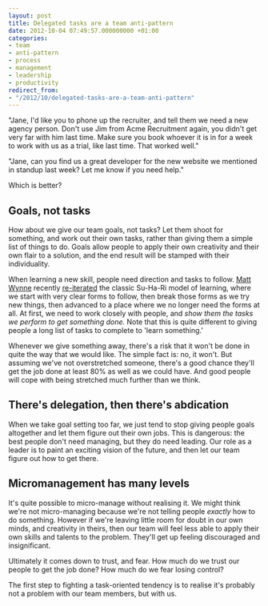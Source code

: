 ```yaml
---
layout: post
title: Delegated tasks are a team anti-pattern
date: 2012-10-04 07:49:57.000000000 +01:00
categories:
- team
- anti-pattern
- process
- management
- leadership
- productivity
redirect_from:
- "/2012/10/delegated-tasks-are-a-team-anti-pattern"
---
```

"Jane, I'd like you to phone up the recruiter, and tell them we need a new agency person. Don't use Jim from Acme Recruitment again, you didn't get very far with him last time. Make sure you book whoever it is in for a week to work with us as a trial, like last time. That worked well."

"Jane, can you find us a great developer for the new website we mentioned in standup last week? Let me know if you need help."

Which is better?

## Goals, not tasks

How about we give our team goals, not tasks? Let them shoot for something, and work out their own tasks, rather than giving them a simple list of things to do. Goals allow people to apply their own creativity and their own flair to a solution, and the end result will be stamped with their individuality.

When learning a new skill, people need direction and tasks to follow. [Matt Wynne](http://blog.mattwynne.net) recently [re-iterated](http://blog.mattwynne.net/2012/09/25/breaking-out-of-the-shu/) the classic Su-Ha-Ri model of learning, where we start with very clear forms to follow, then break those forms as we try new things, then advanced to a place where we no longer need the forms at all. At first, we need to work closely with people, and *show them the tasks we perform to get something done.* Note that this is quite different to giving people a long list of tasks to complete to 'learn something.'

Whenever we give something away, there's a risk that it won't be done in quite the way that we would like. The simple fact is: no, it won't. But assuming we've not overstretched someone, there's a good chance they'll get the job done at least 80% as well as we could have. And good people will cope with being stretched much further than we think.

## There's delegation, then there's abdication

When we take goal setting too far, we just tend to stop giving people goals altogether and let them figure out their own jobs. This is dangerous: the best people don't need managing, but they do need leading. Our role as a leader is to paint an exciting vision of the future, and then let our team figure out how to get there.

## Micromanagement has many levels

It's quite possible to micro-manage without realising it. We might think we're not micro-managing because we're not telling people *exactly* how to do something. However if we're leaving little room for doubt in our own minds, and creativity in theirs, then our team will feel less able to apply their own skills and talents to the problem. They'll get up feeling discouraged and insignificant.

Ultimately it comes down to trust, and fear. How much do we trust our people to get the job done? How much do we fear losing control?

The first step to fighting a task-oriented tendency is to realise it's probably not a problem with our team members, but with us.
